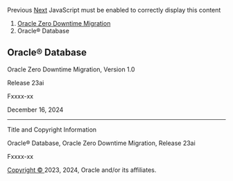 ﻿

Previous [Next](oracle-zero-downtime-migration-physical-online-migration-to-exadb-d-on-oracle-database-google-cloud-GUID-12790934581.md) JavaScript must be enabled to correctly display this content 

  1. [Oracle Zero Downtime Migration](toc.htm)
  2. Oracle® Database



## Oracle® Database

Oracle Zero Downtime Migration, Version 1.0

Release 23ai

Fxxxx-xx

December 16, 2024

* * *

Title and Copyright Information

Oracle® Database, Oracle Zero Downtime Migration, Release 23ai

Fxxxx-xx

[Copyright © ](/pls/topic/lookup?ctx=en/legal&id=cpyr)2023, 2024, Oracle and/or its affiliates. 
